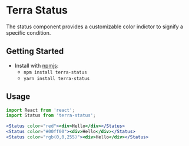 # Terra Status

The status component provides a customizable color indictor to signify a specific condition.

## Getting Started

- Install with [npmjs](https://www.npmjs.com):
  - `npm install terra-status`
  - `yarn install terra-status`

## Usage

```jsx
import React from 'react';
import Status from 'terra-status';

<Status color="red"><div>Hello</div></Status>
<Status color="#00ff00"><div>Hello</div></Status>
<Status color="rgb(0,0,255)"><div>Hello</div></Status>
```
